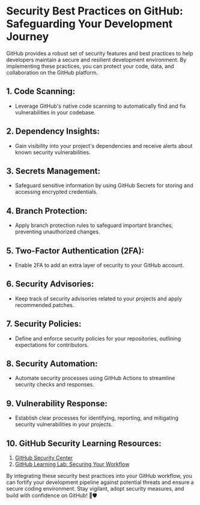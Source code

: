 # Security Best Practices on GitHub: Safeguarding Your Development Journey

GitHub provides a robust set of security features and best practices to help developers maintain a secure and resilient development environment. By implementing these practices, you can protect your code, data, and collaboration on the GitHub platform.

## 1. **Code Scanning:**

- Leverage GitHub's native code scanning to automatically find and fix vulnerabilities in your codebase.

## 2. **Dependency Insights:**

- Gain visibility into your project's dependencies and receive alerts about known security vulnerabilities.

## 3. **Secrets Management:**

- Safeguard sensitive information by using GitHub Secrets for storing and accessing encrypted credentials.

## 4. **Branch Protection:**

- Apply branch protection rules to safeguard important branches, preventing unauthorized changes.

## 5. **Two-Factor Authentication (2FA):**

- Enable 2FA to add an extra layer of security to your GitHub account.

## 6. **Security Advisories:**

- Keep track of security advisories related to your projects and apply recommended patches.

## 7. **Security Policies:**

- Define and enforce security policies for your repositories, outlining expectations for contributors.

## 8. **Security Automation:**

- Automate security processes using GitHub Actions to streamline security checks and responses.

## 9. **Vulnerability Response:**

- Establish clear processes for identifying, reporting, and mitigating security vulnerabilities in your projects.

## 10. **GitHub Security Learning Resources:**

1. [GitHub Security Center](https://github.com/security)
2. [GitHub Learning Lab: Securing Your Workflow](https://lab.github.com/githubtraining/securing-your-workflow)

By integrating these security best practices into your GitHub workflow, you can fortify your development pipeline against potential threats and ensure a secure coding environment. Stay vigilant, adopt security measures, and build with confidence on GitHub! &#128272;&#128737;&#65039;
